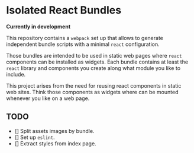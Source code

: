# Isolated React Bundles
**Currently in development**

This repository contains a `webpack` set up that allows to generate independent 
bundle scripts with a minimal `react` configuration.

Those bundles are intended to be used in static web pages where `react` components
can be installed as widgets. Each bundle contains at least the `react` library 
and components you create along what module you like to include.

This project arises from the need for reusing react components in static web sites.
Think those components as widgets where can be mounted whenever you like on a
web page.

## TODO
- [] Split assets images by bundle.
- [] Set up `eslint`.
- [] Extract styles from index page.
